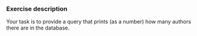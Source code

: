 ### Exercise description
Your task is to provide a query that prints (as a number) how many authors there are in the database. 